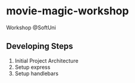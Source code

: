 # movie-magic-workshop
Workshop @SoftUni

## Developing Steps
1. Initial Project Architecture
2. Setup express
3. Setup handlebars
